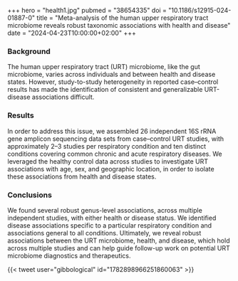 +++
hero = "health1.jpg"
pubmed = "38654335"
doi = "10.1186/s12915-024-01887-0"
title = "Meta-analysis of the human upper respiratory tract microbiome reveals robust taxonomic associations with health and disease"
date = "2024-04-23T10:00:00+02:00"
+++

### Background

The human upper respiratory tract (URT) microbiome, like the gut microbiome, varies across individuals and between health and disease states. However, study-to-study heterogeneity in reported case–control results has made the identification of consistent and generalizable URT-disease associations difficult.

### Results

In order to address this issue, we assembled 26 independent 16S rRNA gene amplicon sequencing data sets from case–control URT studies, with approximately 2–3 studies per respiratory condition and ten distinct conditions covering common chronic and acute respiratory diseases. We leveraged the healthy control data across studies to investigate URT associations with age, sex, and geographic location, in order to isolate these associations from health and disease states.

### Conclusions

We found several robust genus-level associations, across multiple independent studies, with either health or disease status. We identified disease associations specific to a particular respiratory condition and associations general to all conditions. Ultimately, we reveal robust associations between the URT microbiome, health, and disease, which hold across multiple studies and can help guide follow-up work on potential URT microbiome diagnostics and therapeutics.

{{< tweet user="gibbological" id="1782898966251860063" >}}
